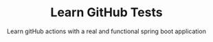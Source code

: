 <p align="center>
	<img width="200" src="https://avatars.githubusercontent.com/u/44036562?s=280&v=4" >
</p>

<h1 align="center">Learn GitHub Tests</h1>

<div align="center">

Learn gitHub actions with a real and functional spring boot application

</div>